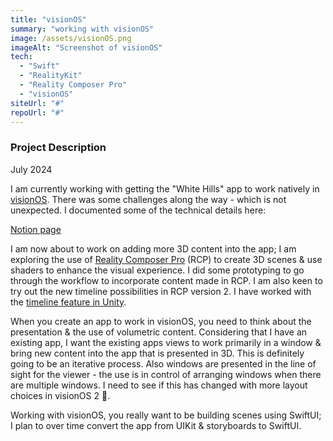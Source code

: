 ```yaml
---
title: "visionOS"
summary: "working with visionOS"
image: /assets/visionOS.png
imageAlt: "Screenshot of visionOS"
tech:
  - "Swift"
  - "RealityKit"
  - "Reality Composer Pro"
  - "visionOS"
siteUrl: "#"
repoUrl: "#"
---
```


### Project Description

July 2024

I am currently working with getting the "White Hills" app to work natively in [visionOS](https://developer.apple.com/visionos/).  There was some challenges along the way - which is not unexpected.  I documented some of the technical details here:

[Notion page](https://false-balmoral-27e.notion.site/Porting-UI-Kit-apps-to-visionOS-8f53bd7e66c74a07872c86d929eb4fa1?pvs=4)

I am now about to work on adding more 3D content into the app; I am exploring the use of [Reality Composer Pro](https://developer.apple.com/augmented-reality/tools/) (RCP) to create 3D scenes & use shaders to enhance the visual experience.  I did some prototyping to go through the workflow to incorporate content made in RCP.  I am also keen to try out the new timeline possibilities in RCP version 2.  I have worked with the [timeline feature in Unity](https://docs.unity3d.com/Packages/com.unity.timeline@1.8/manual/index.html).

When you create an app to work in visionOS, you need to think about the presentation & the use of volumetric content.  Considering that I have an existing app, I want the existing apps views to work primarily in a window & bring new content into the app that is presented in 3D.  This is definitely going to be an iterative process. Also windows are presented in the line of sight for the viewer - the use is in control of arranging windows when there are multiple windows. I need to see if this has changed with more layout choices in visionOS 2 🤔. 
 
Working with visionOS, you really want to be building scenes using SwiftUI; I plan to over time convert the app from UIKit & storyboards to SwiftUI.
